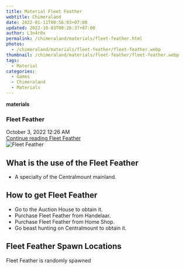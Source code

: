 ```yaml
---
title: Material Fleet Feather
webtitle: Chimeraland
date: 2022-01-11T00:56:03+07:00
updated: 2022-10-03T00:26:37+07:00
author: L3n4r0x
permalink: /chimeraland/materials/fleet-feather.html
photos:
  - /chimeraland/materials/fleet-feather/fleet-feather.webp
thumbnail: /chimeraland/materials/fleet-feather/fleet-feather.webp
tags:
  - Material
categories:
  - Games
  - Chimeraland
  - Materials
---
```


<section id="bootstrap-wrapper">
  <link
    rel="stylesheet"
    href="https://cdn.statically.io/gh/dimaslanjaka/Web-Manajemen/40ac3225/css/bootstrap-4.5-wrapper.css"
  />
  <div
    class="row g-0 border rounded overflow-hidden flex-md-row mb-4 shadow-sm position-relative"
  >
    <div class="col p-4 d-flex flex-column position-static">
      <strong class="d-inline-block mb-2 text-success">materials</strong>
      <h3 class="mb-0">Fleet Feather</h3>
      <div class="mb-1 text-muted">October 3, 2022 12:26 AM</div>
      <a
        href="/chimeraland/materials/fleet-feather.html"
        class="stretched-link d-none"
        >Continue reading Fleet Feather</a
      >
    </div>
    <div class="col-auto d-none d-lg-block">
      <img
        src="/chimeraland/materials/fleet-feather/fleet-feather.webp"
        alt="Fleet Feather"
      />
    </div>
  </div>
  <div class="row">
    <div class="col-lg-6 col-12 mb-2">
      <div class="card">
        <div class="card-body">
          <h2 class="card-title">What is the use of the Fleet Feather</h2>
          <div class="card-text">
            <ul>
              <li>A specialty of the Centralmount mainland.</li>
            </ul>
          </div>
        </div>
      </div>
    </div>
    <div class="col-lg-6 col-12 mb-2">
      <div class="card">
        <div class="card-body">
          <h2 class="card-title">How to get Fleet Feather</h2>
          <div class="card-text">
            <ul>
              <li>Go to the Auction House to obtain it.</li>
              <li>Purchase Fleet Feather from Handelaar.</li>
              <li>Purchase Fleet Feather from Home Shop.</li>
              <li>Go beast hunting on Centralmount to obtain it.</li>
            </ul>
          </div>
        </div>
      </div>
    </div>
    <div class="col-12 mb-2">
      <h2>Fleet Feather Spawn Locations</h2>
      <p>Fleet Feather is randomly spawned</p>
    </div>
  </div>
</section>